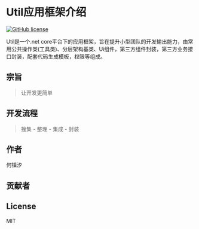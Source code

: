 # Util应用框架介绍
[![GitHub license](https://img.shields.io/badge/license-MIT-blue.svg)](https://mit-license.org/)

Util是一个.net core平台下的应用框架，旨在提升小型团队的开发输出能力，由常用公共操作类(工具类)、分层架构基类、Ui组件，第三方组件封装，第三方业务接口封装，配套代码生成模板，权限等组成。

## 宗旨  

> 让开发更简单

## 开发流程

> 搜集 - 整理 - 集成 - 封装

## 作者

何镇汐

## 贡献者

## License

MIT
